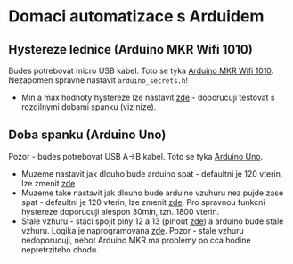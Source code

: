 # Domaci automatizace s Arduidem

## Hystereze lednice (Arduino MKR Wifi 1010)
Budes potrebovat micro USB kabel. Toto se tyka [Arduino MKR Wifi 1010](https://docs.arduino.cc/hardware/mkr-wifi-1010). Nezapomen spravne nastavit `arduino_secrets.h`!
* Min a max hodnoty hystereze lze nastavit [zde](https://github.com/podhrmic/HomeAutomation/blob/master/Chata_Wifi_Adafruit/chata_wifi.cpp#L431) - doporucuji testovat s rozdilnymi dobami spanku (viz nize).

## Doba spanku (Arduino Uno)
Pozor - budes potrebovat USB A->B kabel. Toto se tyka [Arduino Uno](https://www.arduino.cc/en/Main/arduinoBoardUno&gt;).
* Muzeme nastavit jak dlouho bude arduino spat - defaultni je 120 vterin, lze zmenit [zde](https://github.com/podhrmic/HomeAutomation/blob/master/Chata_uno_sleep/Chata_uno_sleep.ino#L9)
* Muzeme take nastavit jak dlouho bude arduino vzuhuru nez pujde zase spat - defaultni je 120 vterin, lze zmenit [zde](https://github.com/podhrmic/HomeAutomation/blob/master/Chata_uno_sleep/Chata_uno_sleep.ino#L11). Pro spravnou funkcni hystereze doporucuji alespon 30min, tzn. 1800 vterin.
* Stale vzhuru - staci spojit piny 12 a 13 (pinout [zde](https://www.circuito.io/blog/arduino-uno-pinout/)) a arduino bude stale vzhuru. Logika je naprogramovana [zde](https://github.com/podhrmic/HomeAutomation/blob/master/Chata_uno_sleep/Chata_uno_sleep.ino#L108). Pozor - stale vzhuru nedoporucuji, nebot Arduino MKR ma problemy po cca hodine nepretrziteho chodu.